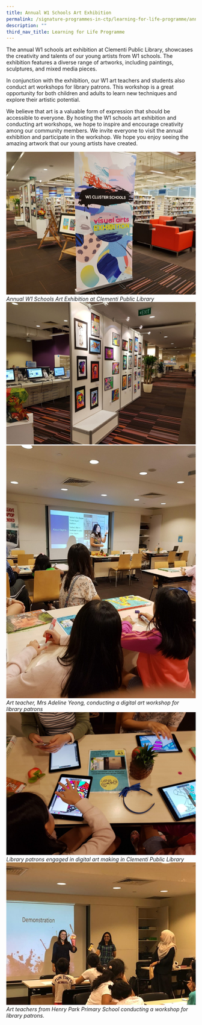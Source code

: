 ```yaml
---
title: Annual W1 Schools Art Exhibition
permalink: /signature-programmes-in-ctp/learning-for-life-programme/annualschoolsartexhib/
description: ""
third_nav_title: Learning for Life Programme
---
```

The annual W1 schools art exhibition at Clementi Public Library, showcases the creativity and talents of our young artists from W1 schools. The exhibition features a diverse range of artworks, including paintings, sculptures, and mixed media pieces.

In conjunction with the exhibition, our W1 art teachers and students also conduct art workshops for library patrons. This workshop is a great opportunity for both children and adults to learn new techniques and explore their artistic potential. 

We believe that art is a valuable form of expression that should be accessible to everyone. By hosting the W1 schools art exhibition and conducting art workshops, we hope to inspire and encourage creativity among our community members. We invite everyone to visit the annual exhibition and participate in the workshop. We hope you enjoy seeing the amazing artwork that our young artists have created.

![Annual W1 Schools Art Exhibition at Clementi Public Library](/images/artexb1.jpg)
*Annual W1 Schools Art Exhibition at Clementi Public Library*
![](/images/artexb2.jpg)
![](/images/artexb3.jpg)
*Art teacher, Mrs Adeline Yeong, conducting a digital art workshop for library patrons*
![](/images/artexb4.jpg)
*Library patrons engaged in digital art making in Clementi Public Library*
![](/images/artexb5.jpg)
*Art teachers from Henry Park Primary School conducting a workshop for library patrons.*